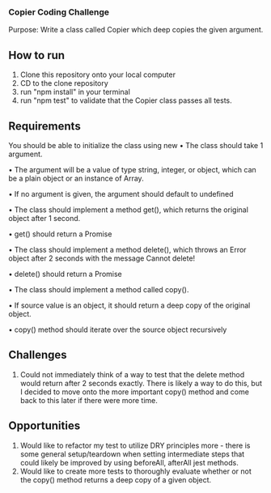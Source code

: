 ### Copier Coding Challenge
Purpose: Write a class called Copier which deep copies the given argument.

## How to run
1. Clone this repository onto your local computer
2. CD to the clone repository
3. run "npm install" in your terminal
4. run "npm test" to validate that the Copier class passes all tests.

## Requirements
You should be able to initialize the class using new
• The class should take 1 argument.

• The argument will be a value of type string, integer, or object, which can be a plain
object or an instance of Array.

• If no argument is given, the argument should default to undefined

• The class should implement a method get(), which returns the original object after 1
second.

• get() should return a Promise

• The class should implement a method delete(), which throws an Error object after 2
seconds with the message Cannot delete!

• delete() should return a Promise

• The class should implement a method called copy().

• If source value is an object, it should return a deep copy of the original object.

• copy() method should iterate over the source object recursively

## Challenges
1. Could not immediately think of a way to test that the delete method would return after 2 seconds exactly. There is likely a way to do this, but I decided to move onto the more important copy() method and come back to this later if there were more time.

## Opportunities
1. Would like to refactor my test to utilize DRY principles more - there is some general setup/teardown when setting intermediate steps that could likely be improved by using beforeAll, afterAll jest methods.
2. Would like to create more tests to thoroughly evaluate whether or not the copy() method returns a deep copy of a given object.